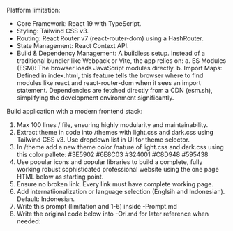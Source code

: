 Platform limitation:
- Core Framework: React 19 with TypeScript.
- Styling: Tailwind CSS v3.
- Routing: React Router v7 (react-router-dom) using a HashRouter.
- State Management: React Context API.
- Build & Dependency Management: A buildless setup. Instead of a traditional bundler like Webpack or Vite, the app relies on:
a. ES Modules (ESM): The browser loads JavaScript modules directly.
b. Import Maps: Defined in index.html, this feature tells the browser where to find modules like react and react-router-dom when it sees an import statement. Dependencies are fetched directly from a CDN (esm.sh), simplifying the development environment significantly.

Build application with a modern frontend stack:
1. Max 100 lines / file, ensuring highly modularity and maintainability.
2. Extract theme in code into /themes with light.css and dark.css using Tailwind CSS v3. Use dropdown list in UI for theme selector.
3. In /theme add a new theme color /nature of light.css and dark.css using this color pallete:
#3E5902
#6E8C03
#324001
#C8D948
#595438
4. Use popular icons and popular libraries to build a complete, fully working robust sophisticated professional website using the one page HTML below as starting point.
5. Ensure no broken link. Every link must have complete working page.
6. Add internatiionalization or language selection (Englsih and Indonesian). Default: Indonesian.
7. Write this prompt (limitation and 1-6) inside -Prompt.md
8. Write the original code below into -Ori.md for later reference when needed:
